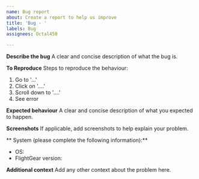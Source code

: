 ```yaml
---
name: Bug report
about: Create a report to help us improve
title: 'Bug - '
labels: Bug
assignees: Octal450

---
```


**Describe the bug**
A clear and concise description of what the bug is.

**To Reproduce**
Steps to reproduce the behaviour:
1. Go to '...'
2. Click on '....'
3. Scroll down to '....'
4. See error

**Expected behaviour**
A clear and concise description of what you expected to happen.

**Screenshots**
If applicable, add screenshots to help explain your problem.

** System (please complete the following information):**
 - OS:
 - FlightGear version:


**Additional context**
Add any other context about the problem here.

